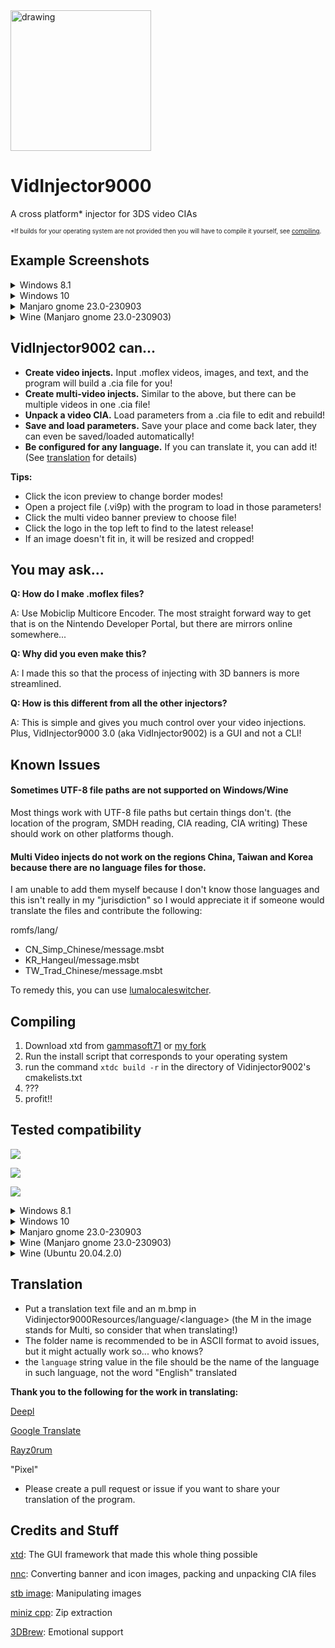 <img src="https://github.com/FoofooTheGuy/VidInjector9000/assets/32585652/c6dddd9b-dfa7-4560-a7f6-2b478a97b6be" alt="drawing" width="225"/>

# VidInjector9000
A cross platform* injector for 3DS video CIAs

<sup><sup>*If builds for your operating system are not provided then you will have to compile it yourself, see [compiling](https://github.com/FoofooTheGuy/VidInjector9000#compiling).<sup><sup>

## Example Screenshots
<details>
<summary>Windows 8.1</summary>

### Light Mode
![light](https://github.com/FoofooTheGuy/VidInjector9000/assets/32585652/2e9f0305-65b4-4183-93a5-22dd2d0705d5)

### Dark Mode
![dark](https://github.com/FoofooTheGuy/VidInjector9000/assets/32585652/7774cb6a-b5f1-458a-8d04-ebce25f92cbf)
</details>

<details>
<summary>Windows 10</summary>

### Light Mode
![win10 white](https://github.com/FoofooTheGuy/VidInjector9000/assets/32585652/b5ebedd1-4dd0-4d8f-8b6e-05e88061efec)

### Dark Mode
![win10 black](https://github.com/FoofooTheGuy/VidInjector9000/assets/32585652/4e95c791-76a6-4e73-859b-37451f861baf)
</details>

<details>
<summary>Manjaro gnome 23.0-230903</summary>

### Light Mode
![manjaro white](https://github.com/FoofooTheGuy/VidInjector9000/assets/32585652/5981cedb-e2a4-4f85-a71f-bdd07d58110a)

### Dark Mode
![manjaro black](https://github.com/FoofooTheGuy/VidInjector9000/assets/32585652/5ddfeda4-86f0-4fbc-b660-4d5821c32fdd)
</details>

<details>
<summary>Wine (Manjaro gnome 23.0-230903)</summary>

### Light Mode
![wine white](https://github.com/FoofooTheGuy/VidInjector9000/assets/32585652/c74ac568-cef4-4ad6-9065-1efd1e8a3566)

### Dark Mode
![wine black](https://github.com/FoofooTheGuy/VidInjector9000/assets/32585652/065a2f42-1040-41e4-a6cd-e4bd06b7edcb)
</details>

VidInjector9002 can...
--

- **Create video injects.** Input .moflex videos, images, and text, and the program will build a .cia file for you!
- **Create multi-video injects.** Similar to the above, but there can be multiple videos in one .cia file!
- **Unpack a video CIA.** Load parameters from a .cia file to edit and rebuild!
- **Save and load parameters.** Save your place and come back later, they can even be saved/loaded automatically!
- **Be configured for any language.** If you can translate it, you can add it! (See [translation](https://github.com/FoofooTheGuy/VidInjector9000#translation) for details)

**Tips:**

- Click the icon preview to change border modes!
- Open a project file (.vi9p) with the program to load in those parameters!
- Click the multi video banner preview to choose file!
- Click the logo in the top left to find to the latest release!
- If an image doesn't fit in, it will be resized and cropped!

You may ask...
--

**Q: How do I make .moflex files?**

A: Use Mobiclip Multicore Encoder. The most straight forward way to get that is on the Nintendo Developer Portal, but there are mirrors online somewhere...

**Q: Why did you even make this?**

A: I made this so that the process of injecting with 3D banners is more streamlined.

**Q: How is this different from all the other injectors?**

A: This is simple and gives you much control over your video injections. Plus, VidInjector9000 3.0 (aka VidInjector9002) is a GUI and not a CLI!

Known Issues
--
#### Sometimes UTF-8 file paths are not supported on Windows/Wine
Most things work with UTF-8 file paths but certain things don't. (the location of the program, SMDH reading, CIA reading, CIA writing) These should work on other platforms though.

#### Multi Video injects do not work on the regions China, Taiwan and Korea because there are no language files for those.
I am unable to add them myself because I don't know those languages and this isn't really in my "jurisdiction" so I would appreciate it if someone would translate the files and contribute the following:

romfs/lang/
- CN_Simp_Chinese/message.msbt
- KR_Hangeul/message.msbt
- TW_Trad_Chinese/message.msbt

To remedy this, you can use [lumalocaleswitcher](https://github.com/Possum/LumaLocaleSwitcher/releases/latest).

Compiling
--
1. Download xtd from [gammasoft71](https://github.com/gammasoft71/xtd) or [my fork](https://github.com/FoofooTheGuy/xtd)
2. Run the install script that corresponds to your operating system
3. run the command `xtdc build -r` in the directory of Vidinjector9002's cmakelists.txt
4. ???
5. profit!!

Tested compatibility
--
![](https://img.shields.io/badge/Fully%20works%20as%20expected-008000)

![](https://img.shields.io/badge/Some%20functionality%20is%20broken-FFA500)

![](https://img.shields.io/badge/Does%20not%20work-B22222)

<details>
<summary>Windows 8.1</summary>

![](https://img.shields.io/badge/xtd_0.1.1--beta-008000)

![](https://img.shields.io/badge/xtd_nightly-B22222)

Notes: The window is unstable.
</details>

<details>
<summary>Windows 10</summary>

![](https://img.shields.io/badge/xtd_0.1.1--beta-008000)

![](https://img.shields.io/badge/xtd_nightly-008000)

</details>

<details>
<summary>Manjaro gnome 23.0-230903</summary>

![](https://img.shields.io/badge/xtd_0.1.1--beta-FFA500)

Building CIA doesn't work for some reason
</details>

<details>
<summary>Wine (Manjaro gnome 23.0-230903)</summary>

![](https://img.shields.io/badge/xtd_0.1.1--beta-FFA500)

Unicode characters like in Japanese text do not appear on the form.
</details>

<details>
<summary>Wine (Ubuntu 20.04.2.0)</summary>

![](https://img.shields.io/badge/xtd_0.1.1--beta-FFA500)

Unicode characters like in Japanese text do not appear on the form.
</details>

Translation
--
- Put a translation text file and an m.bmp in Vidinjector9000Resources/language/\<language>
(the M in the image stands for Multi, so consider that when translating!)
- The folder name is recommended to be in ASCII format to avoid issues, but it might actually work so... who knows?
- the `language` string value in the file should be the name of the language in such language, not the word "English" translated

**Thank you to the following for the work in translating:**

[Deepl](https://www.deepl.com/translator)

[Google Translate](https://translate.google.com/)

[Rayz0rum](https://github.com/Spider-Sonic)

"Pixel"

- Please create a pull request or issue if you want to share your translation of the program.

Credits and Stuff
--
[xtd](https://github.com/gammasoft71/xtd): The GUI framework that made this whole thing possible

[nnc](https://github.com/MyPasswordIsWeak/nnc): Converting banner and icon images, packing and unpacking CIA files

[stb image](https://github.com/nothings/stb): Manipulating images

[miniz cpp](https://github.com/tfussell/miniz-cpp): Zip extraction

[3DBrew](https://www.3dbrew.org/): Emotional support
